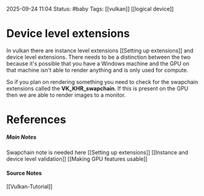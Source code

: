 2025-09-24 11:04
Status: #baby 
Tags: [[vulkan]] [[logical device]]
# Device level extensions

In vulkan there are instance level extensions [[Setting up extensions]] and device level extensions. There needs to be a distinction between the two because it's possible that you have a Windows machine and the GPU on that machine isn't able to render anything and is only used for compute.

So if you plan on rendering something you need to check for the swapchain extensions called the **VK_KHR_swapchain**. If this is present on the GPU then we are able to render images to a monitor. 
# References
##### Main Notes
Swapchain note is needed here
[[Setting up extensions]]
[[Instance and device level validation]]
[[Making GPU features usable]]
#### Source Notes
[[Vulkan-Tutorial]]